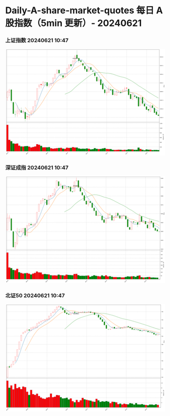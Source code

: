 
# Daily-A-share-market-quotes 每日 A 股指数（5min 更新）- 20240621

### 上证指数 20240621 10:47
![](./fig/2024/6/20240621-sh000001.png)

### 深证成指 20240621 10:47
![](./fig/2024/6/20240621-sz399001.png)

### 北证50 20240621 10:47
![](./fig/2024/6/20240621-bj899050.png)
